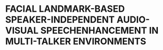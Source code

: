 # FACIAL LANDMARK-BASED SPEAKER-INDEPENDENT AUDIO-VISUAL SPEECHENHANCEMENT IN MULTI-TALKER ENVIRONMENTS
